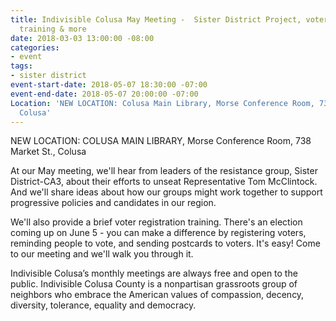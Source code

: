 ```yaml
---
title: Indivisible Colusa May Meeting -  Sister District Project, voter registration
  training & more
date: 2018-03-03 13:00:00 -08:00
categories:
- event
tags:
- sister district
event-start-date: 2018-05-07 18:30:00 -07:00
event-end-date: 2018-05-07 20:00:00 -07:00
Location: 'NEW LOCATION: Colusa Main Library, Morse Conference Room, 738 Market St.,
  Colusa'
---
```


NEW LOCATION: COLUSA MAIN LIBRARY, Morse Conference Room, 738 Market St., Colusa

At our May meeting, we'll hear from leaders of the resistance group, Sister District-CA3, about their efforts to unseat Representative Tom McClintock. And we'll share ideas about how our groups might work together to support progressive policies and candidates in our region. 

We'll also provide a brief voter registration training. There's an election coming up on June 5 - you can make a difference by registering voters, reminding people to vote, and sending postcards to voters. It's easy! Come to our meeting and we'll walk you through it. 

Indivisible Colusa’s monthly meetings are always free and open to the public. Indivisible Colusa County is a nonpartisan grassroots group of neighbors who embrace the American values of compassion, decency, diversity, tolerance, equality and democracy. 